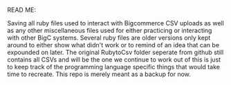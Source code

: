 READ ME:

Saving all ruby files used to interact with Bigcommerce CSV uploads as well as any other miscellaneous files used for either practicing or interacting with other BigC systems. Several ruby files are older versions only kept around to either show what didn't work or to remind of an idea that can be expounded on later.
The original RubytoCsv folder seperate from github still contains all CSVs and will be the one we continue to work out of this is just to keep track of the programming language specific things that would take time to recreate. This repo is merely meant as a backup for now.
